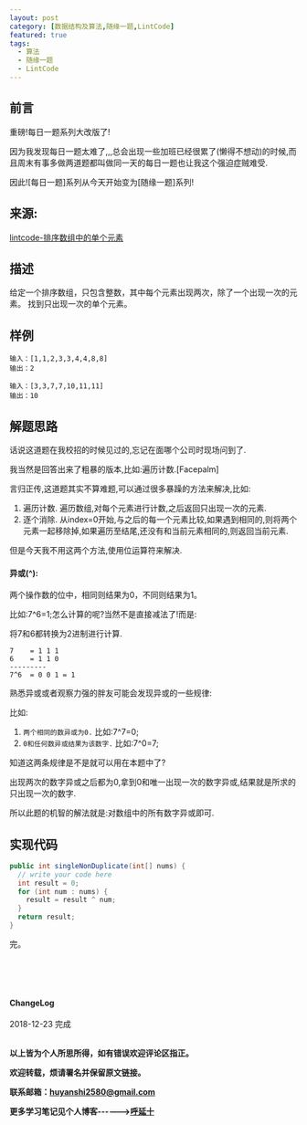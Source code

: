 ```yaml
---
layout: post
category: [数据结构及算法,随缘一题,LintCode]
featured: true
tags:
  - 算法
  - 随缘一题
  - LintCode
---
```


## 前言

重磅!每日一题系列大改版了!

因为我发现每日一题太难了,,,总会出现一些加班已经很累了(懒得不想动)的时候,而且周末有事多做两道题都叫做同一天的每日一题也让我这个强迫症贼难受.

因此![每日一题]系列从今天开始变为[随缘一题]系列!

## 来源:   
<a href="https://www.lintcode.com/problem/single-element-in-a-sorted-array/description">lintcode-排序数组中的单个元素</a>  

## 描述
给定一个排序数组，只包含整数，其中每个元素出现两次，除了一个出现一次的元素。 找到只出现一次的单个元素。

## 样例
```
输入：[1,1,2,3,3,4,4,8,8]
输出：2
```

```
输入：[3,3,7,7,10,11,11]
输出：10
```

## 解题思路

话说这道题在我校招的时候见过的,忘记在面哪个公司时现场问到了.

我当然是回答出来了粗暴的版本,比如:遍历计数.[Facepalm]

言归正传,这道题其实不算难题,可以通过很多暴躁的方法来解决,比如:

1. 遍历计数. 遍历数组,对每个元素进行计数,之后返回只出现一次的元素.
2. 逐个消除. 从index=0开始,与之后的每一个元素比较,如果遇到相同的,则将两个元素一起移除掉,如果遍历至结尾,还没有和当前元素相同的,则返回当前元素.

但是今天我不用这两个方法,使用位运算符来解决.

#### 异或(^):
两个操作数的位中，相同则结果为0，不同则结果为1。

比如:7^6=1;怎么计算的呢?当然不是直接减法了!而是:

将7和6都转换为2进制进行计算.
```
7    = 1 1 1
6    = 1 1 0
---------
7^6  = 0 0 1 = 1
```

熟悉异或或者观察力强的胖友可能会发现异或的一些规律:

比如:
1. `两个相同的数异或为0.` 比如:7^7=0;
2. `0和任何数异或结果为该数字.` 比如:7^0=7;

知道这两条规律是不是就可以用在本题中了?

出现两次的数字异或之后都为0,拿到0和唯一出现一次的数字异或,结果就是所求的只出现一次的数字.

所以此题的机智的解法就是:对数组中的所有数字异或即可.

## 实现代码

```java
public int singleNonDuplicate(int[] nums) {
  // write your code here
  int result = 0;
  for (int num : nums) {
    result = result ^ num;
  }
  return result;
}
```

完。

<br>
<br>
<br>
<h4>ChangeLog</h4>
2018-12-23 完成
<br>
<br>


**以上皆为个人所思所得，如有错误欢迎评论区指正。**

**欢迎转载，烦请署名并保留原文链接。**

**联系邮箱：huyanshi2580@gmail.com**

**更多学习笔记见个人博客------><a href="{{ site.baseurl }}/">呼延十</a>**
